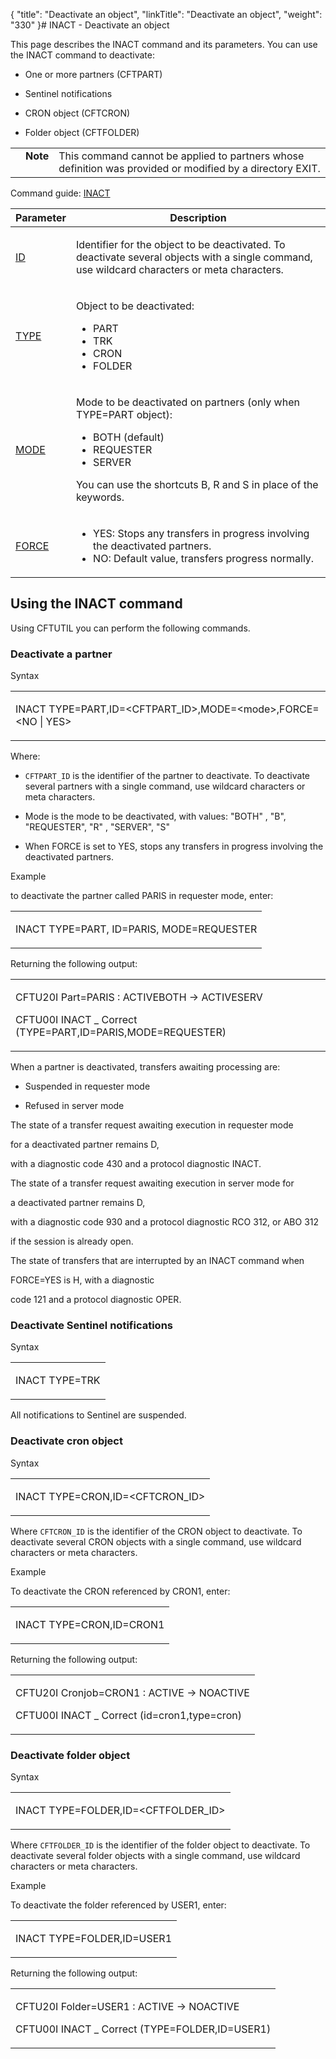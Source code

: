 {
    "title": "Deactivate an object",
    "linkTitle": "Deactivate an object",
    "weight": "330"
}# <span id="INACT___Deactivate_objects"></span> INACT - Deactivate an object

<span id="kanchor67"></span>

This page describes the INACT command and its parameters. You can use the INACT command to deactivate:

-   One or more partners (CFTPART)
-   Sentinel notifications
-   CRON object (CFTCRON)
-   Folder object (CFTFOLDER)

<table cellpadding="0" cellspacing="0">
   <col/>
   <col/>
   <col/>
      <tr>
         <td valign="top">         </td>
         <td valign="top"><span><b>Note</b></span>
         </td>
         <td data-mc-autonum="&lt;b&gt;Note&lt;/b&gt;" valign="top"> 
 This command cannot be applied to partners whose definition was provided 
 or modified by a directory EXIT.         </td>
      </tr>
</table>

Command guide: [INACT](../../../../c_intro_userinterfaces/command_summary)

<table cellspacing="0">
   <col/>
   <col/>
   <thead>
      <tr>
         <th>Parameter</th>
         <th>Description</th>
      </tr>
   </thead>
   <tbody>
      <tr>
         <td colspan="1" rowspan="1">
            <p><a href="../../../../c_intro_userinterfaces/command_summary/parameter_intro/id">ID</a> </p>
         </td>
         <td colspan="1" rowspan="1">
            <p>Identifier for the object to be deactivated. To deactivate several objects with a single command, 
 use wildcard 
 characters or meta characters.</p>
         </td>
      </tr>
      <tr>
         <td>
            <p><a href="../../../../c_intro_userinterfaces/command_summary/parameter_intro/type">TYPE</a> </p>
         </td>
         <td>
            <p>Object to be deactivated:</p>
            <ul>
               <li>PART               </li>
               <li>TRK               </li>
               <li>CRON               </li>
               <li>FOLDER               </li>
            </ul>
         </td>
      </tr>
      <tr>
         <td colspan="1" rowspan="1">
            <p><a href="../../../../c_intro_userinterfaces/command_summary/parameter_intro/mode">MODE</a> </p>
         </td>
         <td colspan="1" rowspan="1">
            <p>Mode to be deactivated on partners (only when TYPE=PART object):</p>
            <ul>
               <li>BOTH (default)               </li>
               <li>REQUESTER               </li>
               <li>SERVER               </li>
            </ul>
            <p>You can use the shortcuts B, R and S in place of the keywords.</p>
         </td>
      </tr>
      <tr>
         <td colspan="1" rowspan="1">
            <p><a href="../../../../c_intro_userinterfaces/command_summary/parameter_intro/force">FORCE</a>
</p>
         </td>
         <td colspan="1" rowspan="1">
            <ul>
               <li>YES: Stops any transfers in progress involving the deactivated 
 partners.               </li>
               <li>NO: Default value, transfers progress normally.                </li>
            </ul>
         </td>
      </tr>
   </tbody>
</table>

## Using the INACT command

Using CFTUTIL you can perform the following commands.

### Deactivate a partner

Syntax

<table cellspacing="0">
   <col/>
   <tbody>
      <tr>
         <td>
            <p>INACT TYPE=PART,ID=&lt;CFTPART_ID&gt;,MODE=&lt;mode&gt;,FORCE=&lt;NO | YES&gt;</p>
         </td>
      </tr>
   </tbody>
</table>

Where:

-   `CFTPART_ID` is the identifier of the partner to deactivate. To deactivate several partners with a single command, use wildcard characters or meta characters.
-   Mode is the mode to be deactivated, with values: "BOTH" , "B", "REQUESTER", "R" , "SERVER", "S"
-   When FORCE is set to YES, stops any transfers in progress involving the deactivated partners.

Example

to deactivate the partner called PARIS in requester mode, enter:

<table cellspacing="0">
   <col/>
   <tbody>
      <tr>
         <td>
            <p>INACT TYPE=PART, ID=PARIS, MODE=REQUESTER</p>
         </td>
      </tr>
   </tbody>
</table>

Returning the following output:

<table cellspacing="0">
   <col/>
   <tbody>
      <tr>
         <td>
            <p>CFTU20I Part=PARIS : ACTIVEBOTH -&gt; ACTIVESERV</p>
            <p>CFTU00I INACT _ Correct (TYPE=PART,ID=PARIS,MODE=REQUESTER)</p>
         </td>
      </tr>
   </tbody>
</table>

When a partner is deactivated, transfers awaiting processing are:

-   Suspended in requester mode
-   Refused in server mode

The state of a transfer request awaiting execution in requester mode
for a deactivated partner remains D,
with a diagnostic code 430 and a protocol diagnostic INACT.

The state of a transfer request awaiting execution in server mode for
a deactivated partner remains D,
with a diagnostic code 930 and a protocol diagnostic RCO 312, or ABO 312
if the session is already open.

The state of transfers that are interrupted by an INACT command when
FORCE=YES is H, with a diagnostic
code 121 and a protocol diagnostic OPER.

### Deactivate Sentinel notifications

Syntax

<table cellspacing="0">
   <col/>
   <tbody>
      <tr>
         <td>
            <p>INACT TYPE=TRK</p>
         </td>
      </tr>
   </tbody>
</table>

All notifications to Sentinel are suspended.

### Deactivate cron object

Syntax

<table cellspacing="0">
   <col/>
   <tbody>
      <tr>
         <td>
            <p>INACT TYPE=CRON,ID=&lt;CFTCRON_ID&gt;</p>
         </td>
      </tr>
   </tbody>
</table>

Where `CFTCRON_ID` is the identifier of the CRON object to deactivate. To deactivate several CRON objects with a single command, use wildcard characters or meta characters.

Example

To deactivate the CRON referenced by CRON1, enter:

<table cellspacing="0">
   <col/>
   <tbody>
      <tr>
         <td>
            <p>INACT TYPE=CRON,ID=CRON1</p>
         </td>
      </tr>
   </tbody>
</table>

Returning the following output:

<table cellspacing="0">
   <col/>
   <tbody>
      <tr>
         <td>
            <p>CFTU20I Cronjob=CRON1 : ACTIVE -&gt; NOACTIVE</p>
            <p>CFTU00I INACT _ Correct (id=cron1,type=cron)</p>
         </td>
      </tr>
   </tbody>
</table>

### Deactivate folder object

Syntax

<table cellspacing="0">
   <col/>
   <tbody>
      <tr>
         <td>
            <p>INACT TYPE=FOLDER,ID=&lt;CFTFOLDER_ID&gt;</p>
         </td>
      </tr>
   </tbody>
</table>

Where `CFTFOLDER_ID` is the identifier of the folder object to deactivate. To deactivate several folder objects with a single command, use wildcard characters or meta characters.

Example

To deactivate the folder referenced by USER1, enter:

<table cellspacing="0">
   <col/>
   <tbody>
      <tr>
         <td>
            <p>INACT TYPE=FOLDER,ID=USER1</p>
         </td>
      </tr>
   </tbody>
</table>

Returning the following output:

<table cellspacing="0">
   <col/>
   <tbody>
      <tr>
         <td>
            <p>CFTU20I Folder=USER1 : ACTIVE -&gt; NOACTIVE</p>
            <p>CFTU00I INACT _ Correct (TYPE=FOLDER,ID=USER1)</p>
         </td>
      </tr>
   </tbody>
</table>
